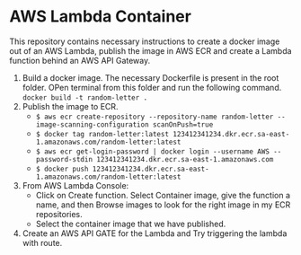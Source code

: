 # AWS Lambda Container 

This repository contains necessary instructions to create a docker image out of an AWS Lambda, publish the image in AWS ECR and create a Lambda function behind an AWS API Gateway.

1. Build a docker image.
   The necessary Dockerfile is present in the root folder. OPen terminal from this folder and run the following command.
    ```docker build -t random-letter .```
2. Publish the image to ECR.
   - ```$ aws ecr create-repository --repository-name random-letter --image-scanning-configuration scanOnPush=true```
   - ```$ docker tag random-letter:latest 123412341234.dkr.ecr.sa-east-1.amazonaws.com/random-letter:latest```
   - ```$ aws ecr get-login-password | docker login --username AWS --password-stdin 123412341234.dkr.ecr.sa-east-1.amazonaws.com```
   - ```$ docker push 123412341234.dkr.ecr.sa-east-1.amazonaws.com/random-letter:latest```
3. From AWS Lambda Console:
    - Click on Create function. Select Container image, give the function a name, and then Browse images to look for the right image in my ECR repositories.
    - Select the container image that we have published.
4. Create an AWS API GATE for the Lambda and Try triggering the lambda with route.